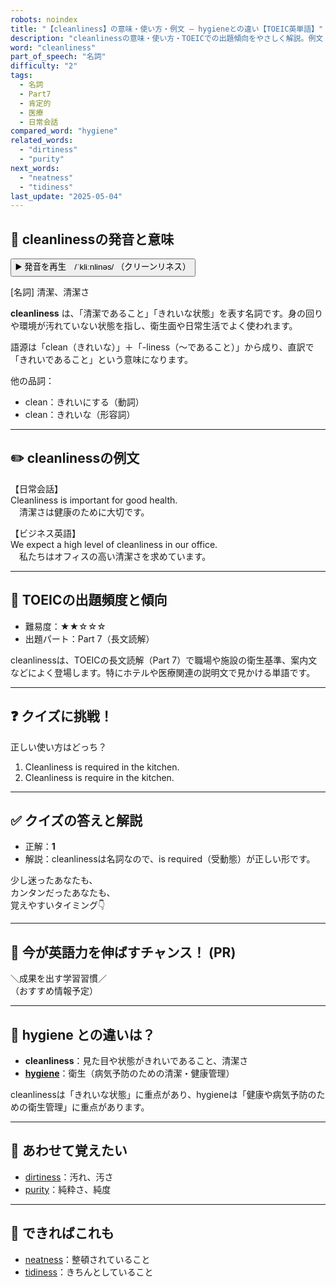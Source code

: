 ```yaml
---
robots: noindex
title: "【cleanliness】の意味・使い方・例文 ― hygieneとの違い【TOEIC英単語】"
description: "cleanlinessの意味・使い方・TOEICでの出題傾向をやさしく解説。例文・クイズ付きでhygieneとの違いもわかりやすく学べます。"
word: "cleanliness"
part_of_speech: "名詞"
difficulty: "2"
tags:
  - 名詞
  - Part7
  - 肯定的
  - 医療
  - 日常会話
compared_word: "hygiene"
related_words:
  - "dirtiness"
  - "purity"
next_words:
  - "neatness"
  - "tidiness"
last_update: "2025-05-04"
---
```


## 🔰 cleanlinessの発音と意味

<button class="play-audio" onclick="playTTS('cleanliness')">
  <span class="play-audio-main">
    ▶️ 発音を再生　/ˈkliːnlinəs/
  </span>
  <span class="play-audio-sub">
    （クリーンリネス）
  </span>
</button>

[名詞] 清潔、清潔さ

**cleanliness** は、「清潔であること」「きれいな状態」を表す名詞です。身の回りや環境が汚れていない状態を指し、衛生面や日常生活でよく使われます。

語源は「clean（きれいな）」＋「-liness（～であること）」から成り、直訳で「きれいであること」という意味になります。

他の品詞：  
- clean：きれいにする（動詞）
- clean：きれいな（形容詞）

---

## ✏️ cleanlinessの例文

【日常会話】  
Cleanliness is important for good health.  
　清潔さは健康のために大切です。

【ビジネス英語】  
We expect a high level of cleanliness in our office.  
　私たちはオフィスの高い清潔さを求めています。

---

## 🎯 TOEICの出題頻度と傾向

- 難易度：★★☆☆☆
- 出題パート：Part 7（長文読解）

cleanlinessは、TOEICの長文読解（Part 7）で職場や施設の衛生基準、案内文などによく登場します。特にホテルや医療関連の説明文で見かける単語です。

---

## ❓ クイズに挑戦！

正しい使い方はどっち？

1. Cleanliness is required in the kitchen.  
2. Cleanliness is require in the kitchen.

---

## ✅ クイズの答えと解説

- 正解：**1**
- 解説：cleanlinessは名詞なので、is required（受動態）が正しい形です。

少し迷ったあなたも、  
カンタンだったあなたも、  
覚えやすいタイミング👇️

---

## 🚀 今が英語力を伸ばすチャンス！ (PR)

<div class="info-center">
＼成果を出す学習習慣／<br>  
（おすすめ情報予定）
</div>

---

## 🤔  hygiene との違いは？

- **cleanliness**：見た目や状態がきれいであること、清潔さ
- **[hygiene](/word/hygiene)**：衛生（病気予防のための清潔・健康管理）

cleanlinessは「きれいな状態」に重点があり、hygieneは「健康や病気予防のための衛生管理」に重点があります。

---

## 🧩 あわせて覚えたい

- [dirtiness](/word/dirtiness)：汚れ、汚さ
- [purity](/word/purity)：純粋さ、純度

---

## 📖 できればこれも

- [neatness](/word/neatness)：整頓されていること
- [tidiness](/word/tidiness)：きちんとしていること

<!-- cvid: aid31_bid26 -->
